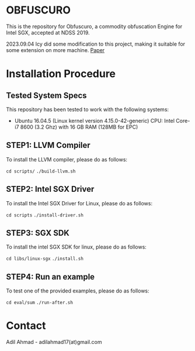 # OBFUSCURO

This is the repository for Obfuscuro, a commodity obfuscation
Engine for Intel SGX, accepted at NDSS 2019.  

2023.09.04 lcy did some modification to this project, making it suitable for some extension on more machine.
[Paper](https://web.ics.purdue.edu/~ahmad37/papers/obfuscuro.pdf)

# Installation Procedure

## Tested System Specs

This repository has been tested to work with the following systems:

- Ubuntu 16.04.5 (Linux kernel version 4.15.0-42-generic)
  CPU: Intel Core-i7 8600 (3.2 Ghz) with 16 GB RAM (128MB for EPC)

## STEP1: LLVM Compiler

To install the LLVM compiler, please do as follows:

`cd scripts/`
`./build-llvm.sh`

## STEP2: Intel SGX Driver

To install the Intel SGX Driver for Linux, please do as follows:

`cd scripts`
`./install-driver.sh`

## STEP3: SGX SDK

To install the intel SGX SDK for linux, please do as follows:

`cd libs/linux-sgx`
`./install.sh`

## STEP4: Run an example

To test one of the provided examples, please do as follows:

`cd eval/sum`
`./run-after.sh`

# Contact

Adil Ahmad - adilahmad17(at)gmail.com